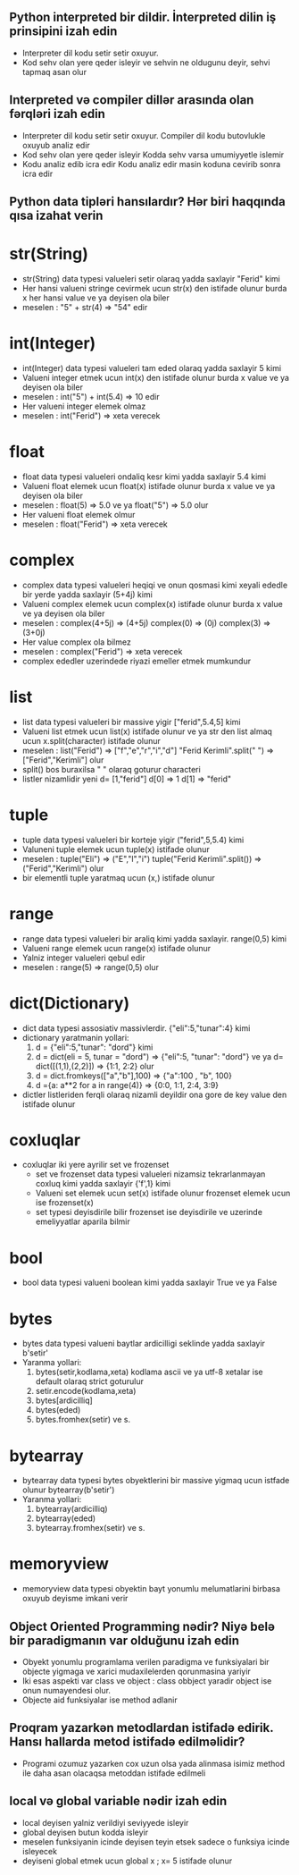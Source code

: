 ## Python interpreted bir dildir. İnterpreted dilin iş prinsipini izah edin
- Interpreter dil kodu setir setir oxuyur.
- Kod sehv olan yere qeder isleyir ve sehvin ne oldugunu deyir, sehvi tapmaq asan olur
## Interpreted və compiler dillər arasında olan fərqləri izah edin
- Interpreter dil kodu setir setir oxuyur.     Compiler dil kodu butovlukle oxuyub analiz edir
- Kod sehv olan yere qeder isleyir             Kodda sehv varsa umumiyyetle islemir
- Kodu analiz edib icra edir                   Kodu analiz edir masin koduna cevirib sonra icra edir
## Python data tipləri hansılardır? Hər biri haqqında qısa izahat verin
# str(String)
- str(String) data typesi valueleri setir olaraq yadda saxlayir "Ferid" kimi
- Her hansi valueni stringe cevirmek ucun str(x) den istifade olunur burda x her hansi value ve ya deyisen ola biler
- meselen : "5" + str(4) => "54" edir 
# int(Integer)
- int(Integer) data typesi valueleri tam eded olaraq yadda saxlayir 5 kimi
- Valueni integer etmek ucun int(x) den istifade olunur burda x value ve ya deyisen ola biler 
- meselen : int("5") + int(5.4) => 10 edir 
- Her valueni integer elemek olmaz
- meselen : int("Ferid") => xeta verecek
# float
- float data typesi valueleri ondaliq kesr kimi yadda saxlayir 5.4 kimi
- Valueni float elemek ucun float(x) istifade olunur burda x value ve ya deyisen ola biler
- meselen : float(5) => 5.0 ve ya float("5") => 5.0 olur
- Her valueni float elemek olmur
- meselen : float("Ferid") => xeta verecek
# complex
- complex data typesi valueleri heqiqi ve onun qosmasi kimi xeyali ededle bir yerde yadda saxlayir (5+4j) kimi
- Valueni complex elemek ucun complex(x) istifade olunur burda x value ve ya deyisen ola biler
- meselen : complex(4+5j) => (4+5j) complex(0) => (0j) complex(3) => (3+0j)
- Her value complex ola bilmez
- meselen : complex("Ferid") => xeta verecek
- complex ededler uzerindede riyazi emeller etmek mumkundur
# list
- list data typesi valueleri bir massive yigir ["ferid",5.4,5] kimi
- Valueni list etmek ucun list(x) istifade olunur ve ya str den list almaq ucun x.split(character) istifade olunur
- meselen : list("Ferid") => ["f","e","r","i","d"]  "Ferid Kerimli".split(" ") => ["Ferid","Kerimli"] olur
- split() bos buraxilsa " " olaraq goturur characteri
- listler nizamlidir yeni d= [1,"ferid"]  d[0] => 1 d[1] => "ferid"
# tuple
- tuple data typesi valueleri bir korteje yigir ("ferid",5,5.4) kimi
- Valuneni tuple elemek ucun tuple(x) istifade olunur
- meselen : tuple("Eli") => ("E","l","i") tuple("Ferid Kerimli".split()) => ("Ferid","Kerimli") olur
- bir elementli tuple yaratmaq ucun (x,) istifade olunur
# range
- range data typesi valueleri bir araliq kimi yadda saxlayir. range(0,5) kimi
- Valueni range elemek ucun range(x) istifade olunur
- Yalniz integer valueleri qebul edir
- meselen : range(5) => range(0,5) olur
# dict(Dictionary)
- dict data typesi assosiativ massivlerdir. {"eli":5,"tunar":4} kimi
- dictionary yaratmanin yollari:
    1. d = {"eli":5,"tunar": "dord"} kimi
    2. d = dict(eli = 5, tunar = "dord") => {"eli":5, "tunar": "dord"} ve ya d= dict([(1,1),(2,2)]) => {1:1, 2:2} olur
    3. d = dict.fromkeys(["a","b"],100) => {"a":100 , "b", 100}
    4. d ={a: a**2 for a in range(4)} => {0:0, 1:1, 2:4, 3:9}
- dictler listleriden ferqli olaraq nizamli deyildir  ona gore de key value den istifade olunur
# coxluqlar
- coxluqlar iki yere ayrilir set ve frozenset
    - set ve frozenset data typesi valueleri nizamsiz tekrarlanmayan coxluq kimi yadda saxlayir {'f',1} kimi
    - Valueni set elemek ucun set(x) istifade olunur frozenset elemek ucun ise frozenset(x)
    - set typesi deyisdirile bilir frozenset ise deyisdirile ve uzerinde emeliyyatlar aparila bilmir
# bool
- bool data typesi valueni boolean kimi yadda saxlayir True ve ya False
# bytes
- bytes data typesi valueni baytlar ardicilligi seklinde yadda saxlayir b'setir'
- Yaranma yollari:
    1. bytes(setir,kodlama,xeta) kodlama ascii ve ya utf-8 xetalar ise default olaraq strict goturulur
    2. setir.encode(kodlama,xeta)
    3. bytes[ardicilliq]
    4. bytes(eded)
    5. bytes.fromhex(setir) ve s.
# bytearray
- bytearray data typesi bytes obyektlerini bir massive yigmaq ucun istfade olunur bytearray(b'setir')
- Yaranma yollari:
    1. bytearray(ardicilliq)
    2. bytearray(eded)
    3. bytearray.fromhex(setir) ve s.
# memoryview
- memoryview data typesi obyektin bayt yonumlu melumatlarini birbasa oxuyub deyisme imkani verir  

## Object Oriented Programming nədir? Niyə belə bir paradigmanın var olduğunu izah edin
- Obyekt yonumlu programlama verilen paradigma ve funksiyalari bir objecte yigmaga ve xarici mudaxilelerden qorunmasina yariyir
- Iki esas aspekti var class ve object : class obbject yaradir object ise onun numayendesi olur.
- Objecte aid funksiyalar ise method adlanir
## Proqram yazarkən metodlardan istifadə edirik. Hansı hallarda metod istifadə edilməlidir?
- Programi ozumuz yazarken cox uzun olsa yada alinmasa isimiz method ile daha asan olacaqsa metoddan istifade edilmeli
## local və global variable nədir izah edin
- local deyisen yalniz verildiyi seviyyede isleyir 
- global deyisen butun kodda isleyir
- meselen funksiyanin icinde deyisen teyin etsek sadece o funksiya icinde isleyecek
- deyiseni global etmek ucun  global x ; x= 5 istifade olunur

